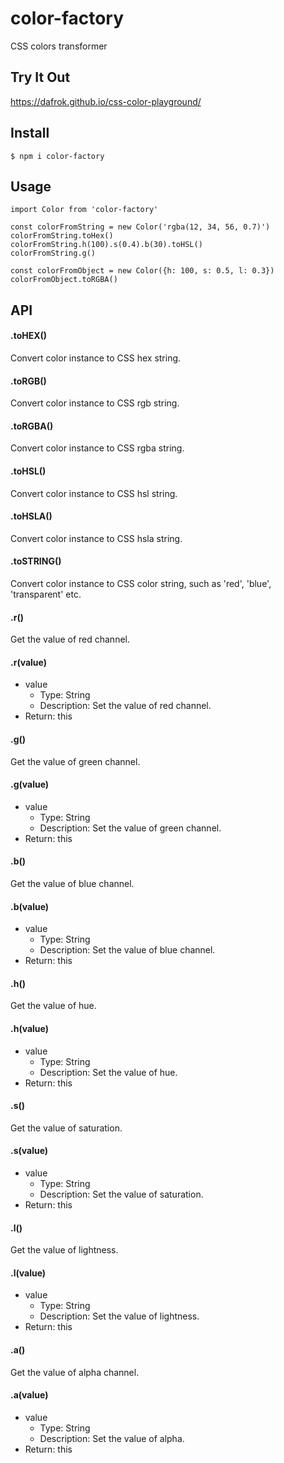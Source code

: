 # color-factory
CSS colors transformer

## Try It Out

https://dafrok.github.io/css-color-playground/

## Install
```
$ npm i color-factory
```

## Usage
```es6
import Color from 'color-factory'

const colorFromString = new Color('rgba(12, 34, 56, 0.7)')
colorFromString.toHex()
colorFromString.h(100).s(0.4).b(30).toHSL()
colorFromString.g()

const colorFromObject = new Color({h: 100, s: 0.5, l: 0.3})
colorFromObject.toRGBA()
```

## API

#### .toHEX()

Convert color instance to CSS hex string.

#### .toRGB()

Convert color instance to CSS rgb string.

#### .toRGBA()

Convert color instance to CSS rgba string.

#### .toHSL()

Convert color instance to CSS hsl string.

#### .toHSLA()

Convert color instance to CSS hsla string.

#### .toSTRING()

Convert color instance to CSS color string, such as 'red', 'blue', 'transparent' etc.

#### .r()

Get the value of red channel.

#### .r(value)

- value
  - Type: String
  - Description: Set the value of red channel.
- Return: this

#### .g()

Get the value of green channel.

#### .g(value)

- value
  - Type: String
  - Description: Set the value of green channel.
- Return: this

#### .b()

Get the value of blue channel.

#### .b(value)

- value
  - Type: String
  - Description: Set the value of blue channel.
- Return: this

#### .h()

Get the value of hue.

#### .h(value)

- value
  - Type: String
  - Description: Set the value of hue.
- Return: this

#### .s()

Get the value of saturation.

#### .s(value)

- value
  - Type: String
  - Description: Set the value of saturation.
- Return: this

#### .l()

Get the value of lightness.

#### .l(value)

- value
  - Type: String
  - Description: Set the value of lightness.
- Return: this

#### .a()

Get the value of alpha channel.

#### .a(value)

- value
  - Type: String
  - Description: Set the value of alpha.
- Return: this
